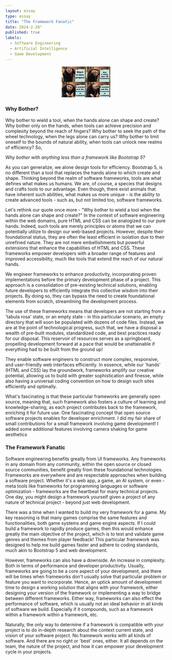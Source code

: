 ```yaml
---
layout: essay
type: essay
title: "The Framework Fanatic"
date: 2024-2-20"
published: true
labels:
  - Software Engineering
  - Artificial Intelligence
  - Game Development
---
```


<div style="text-align: center;">
    <img src="../img/the-framework-fanatic/new_framework_just_dropped.png" alt="the paroady of frameworks" style="width:30%; height:30%;">
</div>

### Why Bother?

Why bother to wield a tool, when the hands alone can shape and create? Why bother only on the hands, when tools can achieve precision and complexity beyond the reach of fingers? Why bother to seek the path of the wheel technology, when the legs alone can carry us? Why bother to limit oneself to the bounds of natural ability, when tools can unlock new realms of efficiency? So,

*Why bother with anything less than a framework like Bootstrap 5?*

As you can generalize, we alone design tools for efficiency. Bootstrap 5, is no different than a tool that replaces the hands alone to which create and shape. Thinking beyond the realm of software frameworks, tools are what defines what makes us humans. We are, of course, a species that designs and crafts tools to our advantage. Even though, there exist animals that have inherent such abilities, what makes us more unique - is the ability to create advanced tools - such as, but not limited too, software frameworks.

Let's rethink our quote once more - "Why bother to wield a tool when the hands alone can shape and create?" In the context of software engineering within the web domains, pure HTML and CSS can be analogized to our pure hands. Indeed, such tools are merely principles or atoms that we can potentially utilize to design our web-based projects. However, despite their foundational status, they are often the least efficient in isolation due to their unrefined nature. They are not mere embellishments but powerful extensions that enhance the capabilities of HTML and CSS. These frameworks empower developers with a broader range of features and improved accessibility, much like tools that extend the reach of our natural hands.

We engineer frameworks to enhance productivity, incorporating proven implementations before the primary development phase of a project. This approach is a consolidation of pre-existing technical solutions, enabling future developers to efficiently integrate this collective wisdom into their projects. By doing so, they can bypass the need to create foundational elements from scratch, streamlining the development process.

The use of these frameworks means that developers are not starting from a 'tabula rosa' state, or an empty state - in this particular scenario, an empty directory that will soon be populated with dozens of code files. Instead, we are at the point of technological progress, such that, we have a disposal a wealth of pre-built modules, standardized code, and best practices ready for our disposal. This reservoir of resources serves as a springboard, propelling development forward at a pace that would be unattainable if everything had to be built from the ground up!

They enable software engineers to construct more complex, responsive, and user-friendly web interfaces efficiently. In essence, while our 'hands' (HTML and CSS) lay the groundwork, frameworks amplify our creative potential, allowing us to build with greater sophistication and finesse, while also having a universal coding convention on how to design such sites efficiently and optimally.

What's fascinating is that these particular frameworks are generally open source, meaning that, such framework also fosters a culture of learning and knowledge-sharing, as each project contributes back to the framework, enriching it for future use. One fascinating concept that open source software projects enables for developer enrichment. I did my fair share of small contributions for a small framework involving game development! I added some additional features involving camera shaking for game aesthetics

### The Framework Fanatic

Software engineering benefits greatly from UI frameworks. Any frameworks in any domain from any community, within the open source or closed source communities, benefit greatly from these foundational technologies. Frameworks are everywhere and are respectable approaches when building a software project. Whether it's a web app, a game, an AI system, or even - meta tools like frameworks for programming languages or software optimization - frameworks are the heartbeat for many technical projects. One day, you might design a framework yourself given a project of any nature of technical project - beyond just web development.

There was a time when I wanted to build my very framework for a game. My key reasoning is that many games comprise the same features and functionalities, both game systems and game engine aspects. If I could build a framework to rapidly produce games, then this would enhance greatly the main objective of the project, which is to test and validate game genres and themes from player feedback! This particular framework was designed to help me build games faster and adhere to coding standards, much akin to Bootstrap 5 and web development.

However, frameworks can also have a downside. An increase in complexity. Both in terms of performance and developer productivity. Usually, frameworks are going to be a core aspect of your development, and there will be times when frameworks don't usually solve that particular problem or feature you want to incorporate. Hence, an uptick amount of development time to design a working solution that aligns with your framework, either designing your version of the framework or implementing a way to bridge between different frameworks. Either way, frameworks can also effect the performance of software, which is usually not an ideal behavior in all kinds of software we build. Especially if it compounds, such as a framework within a framework within a framework, etc.

Naturally, the only way to determine if a framework is compatible with your project is to do in-depth research about the context current state, and vision of your software project. No framework works with all kinds of software. And there are no right or 'best' ones, either. It all depends on the team, the nature of the project, and how it can empower your development cycle in your projects.
